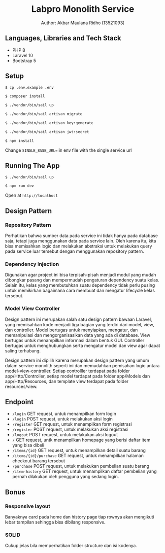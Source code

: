 <h1 align="center"> Labpro Monolith Service </h1>

<p align="center">Author: Akbar Maulana Ridho (13521093)</p>

## Languages, Libraries and Tech Stack

- PHP 8
- Laravel 10
- Bootstrap 5

## Setup

```bash
$ cp .env.example .env
```

```bash
$ composer install
```

```bash
$ ./vendor/bin/sail up
```

```bash
$ ./vendor/bin/sail artisan migrate
```

```bash
$ ./vendor/bin/sail artisan key:generate
```

```bash
$ ./vendor/bin/sail artisan jwt:secret
```

```bash
$ npm install
```

Change `SINGLE_BASE_URL=` in env file with the single service url

## Running The App

```bash
$ ./vendor/bin/sail up
```

```bash
$ npm run dev
```

Open at `http://localhost`

## Design Pattern

### Repository Pattern

Perhatikan bahwa sumber data pada service ini tidak hanya pada database saja, tetapi juga menggunakan data pada service
lain. Oleh karena itu, kita bisa memisahkan logic dan melakukan abstraksi untuk melakukan query pada service luar
tersebut dengan menggunakan
repository pattern.

### Dependency Injection

Digunakan agar project ini bisa terpisah-pisah menjadi modul yang mudah dibongkar pasang dan mempermudah pengaturan
dependency suatu kelas. Selain itu, kelas yang membutuhkan suatu dependency tidak perlu pusing untuk memikirkan
bagaimana cara membuat dan mengatur lifecycle kelas tersebut.

### Model View Controller

Design pattern ini merupakan salah satu design pattern bawaan Laravel, yang memisahkan kode menjadi tiga bagian yang
terdiri dari model, view, dan controller. Model bertugas untuk menyiapkan, mengatur, dan memanipulasi dan
mengorganisasikan data yang ada di database. View bertugas untuk menampilkan informasi dalam bentuk GUI. Controller
bertugas untuk menghubungkan serta mengatur model dan view agar dapat saling terhubung.

Design pattern ini dipilih karena merupakan design pattern yang umum dalam service monolith seperti ini dan memudahkan
pemisahan logic antara model-view-controller. Setiap controlller terdapat pada folder app/Http/Controller, setiap model
terdapat pada folder app/Models dan app/Http/Resources, dan template view terdapat pada folder resources/view.

## Endpoint

- `/login` GET request, untuk menampilkan form login
- `/login` POST request, untuk melakukan aksi login
- `/register` GET request, untuk menampilkan form registrasi
- `/register` POST request, untuk melakukan aksi registrasi
- `/logout` POST request, untuk melakukan aksi logout
- `/` GET request, untk menampilkan homepage yang berisi daftar item yang bisa dibeli
- `/items/{id}` GET request, untuk menampilkan detail suatu barang
- `/items/{id}/purchase` GET request, untuk menampilkan halaman checkout barang tersebut
- `/purchase` POST request, untuk melakukan pembelian suatu barang
- `/item-history` GET request, untuk menampilkan daftar pembelian yang pernah dilakukan oleh pengguna yang sedang login.

## Bonus

### Responsive layout

Banyaknya card pada home dan history page tiap rownya akan mengikuti lebar tampilan sehingga bisa dibilang responsive.

### SOLID

Cukup jelas bila memperhatikan folder structure dan isi kodenya.

